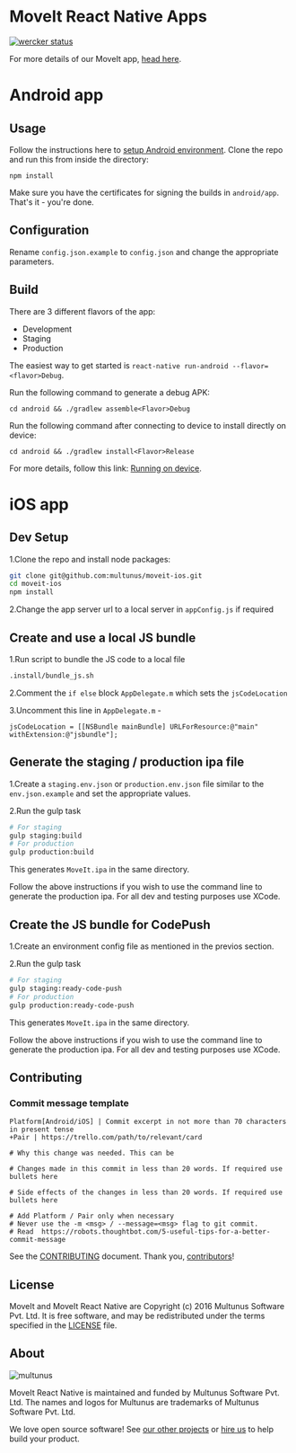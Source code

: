 # MoveIt React Native Apps

[![wercker status](https://app.wercker.com/status/cc2ce2f936b575a6a7f96e72085b4e06/m "wercker status")](https://app.wercker.com/project/bykey/cc2ce2f936b575a6a7f96e72085b4e06)

For more details of our MoveIt app, [head here](https://github.com/multunus/moveit-rails).

# Android app

## Usage
Follow the instructions here to [setup Android environment](https://facebook.github.io/react-native/docs/android-setup.html).
Clone the repo and run this from inside the directory:
```
npm install
```
Make sure you have the certificates for signing the builds in `android/app`. That's it - you're done.

## Configuration
Rename `config.json.example` to `config.json` and change the appropriate parameters.

## Build

There are 3 different flavors of the app:
- Development
- Staging
- Production

The easiest way to get started is ```react-native run-android --flavor=<flavor>Debug```.

Run the following command to generate a debug APK:
```
cd android && ./gradlew assemble<Flavor>Debug
```
Run the following command after connecting to device to install directly on device:
```
cd android && ./gradlew install<Flavor>Release
```
For more details, follow this link: [Running on device](https://facebook.github.io/react-native/docs/running-on-device-android.html).

# iOS app

## Dev Setup
1.Clone the repo and install node packages:
``` bash
git clone git@github.com:multunus/moveit-ios.git
cd moveit-ios
npm install
```
2.Change the app server url to a local server in `appConfig.js` if required

## Create and use a local JS bundle
1.Run script to bundle the JS code to a local file
``` bash
.install/bundle_js.sh
```

2.Comment the `if else` block `AppDelegate.m` which sets the `jsCodeLocation`

3.Uncomment this line in `AppDelegate.m` -
```
jsCodeLocation = [[NSBundle mainBundle] URLForResource:@"main" withExtension:@"jsbundle"];
```

## Generate the staging / production ipa file
1.Create a `staging.env.json` or `production.env.json` file similar to the `env.json.example` and set the appropriate values.

2.Run the gulp task
``` bash
# For staging
gulp staging:build
# For production
gulp production:build
```

This generates `MoveIt.ipa` in the same directory.

Follow the above instructions if you wish to use the command line to generate the production ipa. For all dev and testing purposes use XCode.

## Create the JS bundle for CodePush
1.Create an environment config file as mentioned in the previos section.

2.Run the gulp task
``` bash
# For staging
gulp staging:ready-code-push
# For production
gulp production:ready-code-push
```

This generates `MoveIt.ipa` in the same directory.

Follow the above instructions if you wish to use the command line to generate the production ipa. For all dev and testing purposes use XCode.


## Contributing

### Commit message template
```
Platform[Android/iOS] | Commit excerpt in not more than 70 characters in present tense
+Pair | https://trello.com/path/to/relevant/card

# Why this change was needed. This can be

# Changes made in this commit in less than 20 words. If required use bullets here

# Side effects of the changes in less than 20 words. If required use bullets here

# Add Platform / Pair only when necessary
# Never use the -m <msg> / --message=<msg> flag to git commit.
# Read  https://robots.thoughtbot.com/5-useful-tips-for-a-better-commit-message
```

See the [CONTRIBUTING] document.
Thank you, [contributors]!

  [CONTRIBUTING]: CONTRIBUTING.md
  [contributors]: https://github.com/multunus/moveit-mobile/graphs/contributors

## License

MoveIt and MoveIt React Native are Copyright (c) 2016 Multunus Software Pvt. Ltd.
It is free software, and may be redistributed
under the terms specified in the [LICENSE] file.

  [LICENSE]: /LICENSE

## About

![multunus](https://s3.amazonaws.com/multunus-images/Multunus_Logo_Vector_resized.png)

MoveIt React Native is maintained and funded by Multunus Software Pvt. Ltd.
The names and logos for Multunus are trademarks of Multunus Software Pvt. Ltd.

We love open source software!
See [our other projects][community]
or [hire us][hire] to help build your product.

  [community]: http://www.multunus.com/community?utm_source=github
  [hire]: http://www.multunus.com/contact?utm_source=github
